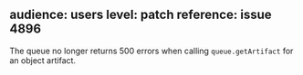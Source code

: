 audience: users
level: patch
reference: issue 4896
---
The queue no longer returns 500 errors when calling `queue.getArtifact` for an object artifact.
